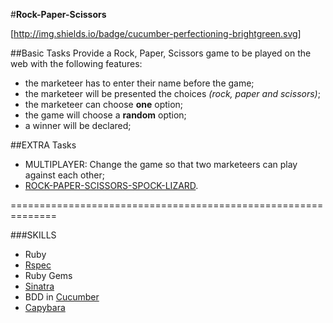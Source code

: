 #**Rock-Paper-Scissors**

[http://img.shields.io/badge/cucumber-perfectioning-brightgreen.svg]

##Basic Tasks
Provide a Rock, Paper, Scissors game to be played on the web with the following features:

- the marketeer has to enter their name before the game;
- the marketeer will be presented the choices _(rock, paper and scissors)_;
- the marketeer can choose **one** option;
- the game will choose a **random** option;
- a winner will be declared;



##EXTRA Tasks
- MULTIPLAYER: Change the game so that two marketeers can play against each other;
- [ROCK-PAPER-SCISSORS-SPOCK-LIZARD](http://en.wikipedia.org/wiki/Rock-paper-scissors-lizard-Spock).



==============================================================

###SKILLS
- Ruby
- [Rspec](https://github.com/rspec/rspec)
- Ruby Gems
- [Sinatra](http://www.sinatrarb.com/documentation.html) 
- BDD in [Cucumber](http://cukes.info/) 
- [Capybara](http://www.rubydoc.info/github/jnicklas/capybara)

